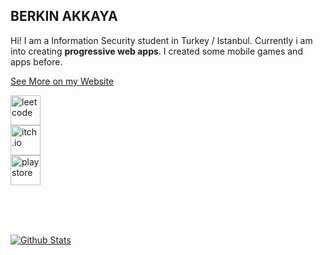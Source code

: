 ## BERKIN AKKAYA

Hi! I am a Information Security student in Turkey / Istanbul. Currently i
am into creating **progressive web apps**. I created some mobile games and
apps before.

[See More on my Website](https://berkinakkaya.github.io)

[<img alt="leetcode" width="48px" src="https://upload.wikimedia.org/wikipedia/commons/1/19/LeetCode_logo_black.png" />][leetcode]
<br />
[<img alt="itch.io" width="48px" src="https://static.itch.io/images/itchio-textless-black.svg" />][itchio]
<br />
[<img alt="play store" width="48px" src="https://cdn.iconscout.com/icon/free/png-256/play-store-12-729064.png" />][playstore]

<br />
<br />
<br />

[![Github Stats][githubstats]](https://github.com/anuraghazra/github-readme-stats)

[leetcode]: https://leetcode.com/berkinakkaya/
[itchio]: http://berkinakkaya.itch.io/
[playstore]: https://play.google.com/store/apps/developer?id=Berkin+Akkaya&hl=en
[githubstats]: https://github-readme-stats.vercel.app/api?username=berkinakkaya&show_icons=true&theme=tokyonight
